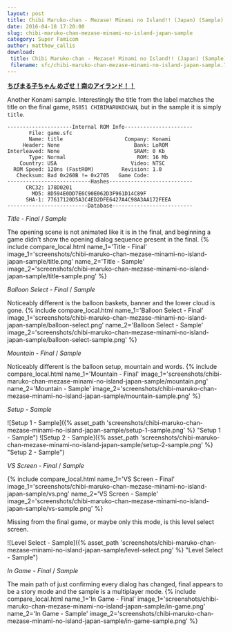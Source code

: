 ```yaml
---
layout: post
title: Chibi Maruko-chan - Mezase! Minami no Island!! (Japan) (Sample)
date: 2016-04-18 17:20:00
slug: chibi-maruko-chan-mezase-minami-no-island-japan-sample
category: Super Famicom
author: matthew_callis
download:
 title: Chibi Maruko-chan - Mezase! Minami no Island!! (Japan) (Sample)
 filename: sfc/chibi-maruko-chan-mezase-minami-no-island-japan-sample.7z
---
```


__[ちびまる子ちゃん めざせ！南のアイランド！！](http://superfamicom.org/info/chibi-maruko-chan-mezase-minami-no-island)__

Another Konami sample. Interestingly the title from the label matches the title on the final game, `RS051 CHIBIMARUKOCHAN`, but in the sample it is simply `title`.

```
---------------------Internal ROM Info----------------------
       File: game.sfc
       Name: title                    Company: Konami
     Header: None                        Bank: LoROM
Interleaved: None                        SRAM: 0 Kb
       Type: Normal                       ROM: 16 Mb
    Country: USA                        Video: NTSC
  ROM Speed: 120ns (FastROM)         Revision: 1.0
   Checksum: Bad 0x260B != 0x2705   Game Code:     
---------------------------Hashes---------------------------
      CRC32: 178D0201
        MD5: 8D594E0DD7E6C90E062D3F961D14C89F
      SHA-1: 77617120D5A3C4ED2DFE6427A4C98A3AA172FEEA
--------------------------Database--------------------------
```

_Title - Final_  / _Sample_

The opening scene is not animated like it is in the final, and beginning a game didn't show the opening dialog sequence present in the final.
{% include compare_local.html
    name_1='Title - Final'
    image_1='screenshots/chibi-maruko-chan-mezase-minami-no-island-japan-sample/title.png'
    name_2='Title - Sample'
    image_2='screenshots/chibi-maruko-chan-mezase-minami-no-island-japan-sample/title-sample.png'
%}

_Balloon Select - Final_  / _Sample_

Noticeably different is the balloon baskets, banner and the lower cloud is gone.
{% include compare_local.html
    name_1='Balloon Select - Final'
    image_1='screenshots/chibi-maruko-chan-mezase-minami-no-island-japan-sample/balloon-select.png'
    name_2='Balloon Select - Sample'
    image_2='screenshots/chibi-maruko-chan-mezase-minami-no-island-japan-sample/balloon-select-sample.png'
%}

_Mountain - Final_  / _Sample_

Noticeably different is the balloon setup, mountain and words.
{% include compare_local.html
    name_1='Mountain - Final'
    image_1='screenshots/chibi-maruko-chan-mezase-minami-no-island-japan-sample/mountain.png'
    name_2='Mountain - Sample'
    image_2='screenshots/chibi-maruko-chan-mezase-minami-no-island-japan-sample/mountain-sample.png'
%}

_Setup - Sample_

![Setup 1 - Sample]({% asset_path 'screenshots/chibi-maruko-chan-mezase-minami-no-island-japan-sample/setup-1-sample.png' %} "Setup 1 - Sample")
![Setup 2 - Sample]({% asset_path 'screenshots/chibi-maruko-chan-mezase-minami-no-island-japan-sample/setup-2-sample.png' %} "Setup 2 - Sample")

_VS Screen - Final_  / _Sample_

{% include compare_local.html
    name_1='VS Screen - Final'
    image_1='screenshots/chibi-maruko-chan-mezase-minami-no-island-japan-sample/vs.png'
    name_2='VS Screen - Sample'
    image_2='screenshots/chibi-maruko-chan-mezase-minami-no-island-japan-sample/vs-sample.png'
%}

Missing from the final game, or maybe only this mode, is this level select screen.

![Level Select - Sample]({% asset_path 'screenshots/chibi-maruko-chan-mezase-minami-no-island-japan-sample/level-select.png' %} "Level Select - Sample")

_In Game - Final_  / _Sample_

The main path of just confirming every dialog has changed, final appears to be a story mode and the sample is a multiplayer mode.
{% include compare_local.html
    name_1='In Game - Final'
    image_1='screenshots/chibi-maruko-chan-mezase-minami-no-island-japan-sample/in-game.png'
    name_2='In Game - Sample'
    image_2='screenshots/chibi-maruko-chan-mezase-minami-no-island-japan-sample/in-game-sample.png'
%}
